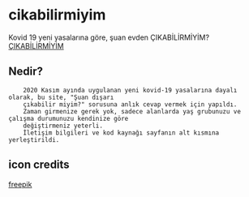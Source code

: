 # cikabilirmiyim
Kovid 19 yeni yasalarına göre, şuan evden ÇIKABİLİRMİYİM?
[ÇIKABİLİRMİYİM](https://cikabilirmiyim.netlify.app)

## Nedir?
      
        2020 Kasım ayında uygulanan yeni kovid-19 yasalarına dayalı olarak, bu site, "Şuan dışarı
        çıkabilir miyim?" sorusuna anlık cevap vermek için yapıldı.
        Zaman girmenize gerek yok, sadece alanlarda yaş grubunuzu ve çalışma durumunuzu kendinize göre
        değiştirmeniz yeterli.
        İletişim bilgileri ve kod kaynağı sayfanın alt kısmına yerleştirildi.
        
## icon credits
[freepik](https://www.flaticon.com/authors/freepik)
